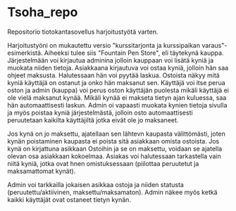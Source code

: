 # Tsoha_repo
Repositorio tiotokantasovellus harjoitustyötä varten.

Harjoitustyöni on mukautettu versio "kurssitarjonta ja kurssipaikan varaus"-esimerkistä. Aiheeksi tulee siis "Fountain Pen Store", eli täytekynä kauppa. Järjestelmään voi kirjautua adminina jolloin kauppaan voi lisätä kyniä ja muokata niiden tietoja. Asiakkaana kirjautuva voi ostaa kyniä, jolloin hän saa ohjeet maksusta. Halutessaan hän voi pyytää laskua. Ostoista näkyy mitä kyniä käyttäjä on ostanut ja onko hän maksanut sen. Käyttäjä voi itse perua oston ja admin (kauppa) voi perus oston käyttäjän puolesta mikäli käyttäjä ei ole vielä maksanut kynää. Mikäli kynää ei makseta tietyn ajan kuluessa, saa hän automaattisesti laskun. Admin oi vapaasti muokata kynien tietoja sivulla ja myös poistaa kyniä järjestelmästä, jolloin osto automaattisesti peruutetaan kaikilta käyttäjiltä jotka eivät ole jo maksaneet.

Jos kynä on jo maksettu, ajatellaan sen lähtevn kaupasta välittömästi, joten kynän poistaminen kaupasta ei poista sitä asiakkaan omista ostoista. Jos kynä on kirjattuna asikkaan Ostoihin ja se on maksettu, voidaan se ajatella olevan osa asiakkaan kokoelmaa. Asiakas voi halutessaan tarkastella vain niitä kyniä, jotka ovat hnen omistuksessaan (piilottaa peruutetut ja maksamattomat kynät).

Admin voi tarkkailla jokaisen asikkaa ostoja ja niiden statusta (peruutettu/aktiivinen, maksettu/maksamaton). Admin näkee myös ketkä kaikki käyttäjät ovat ostaneet tietyn kynän. 
